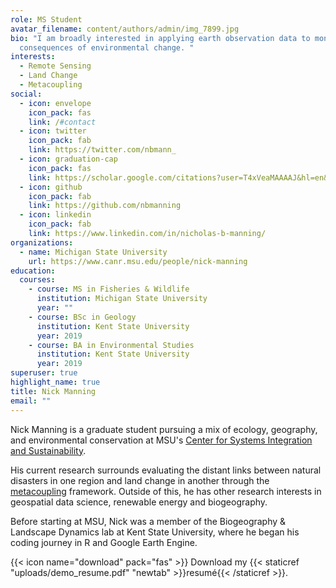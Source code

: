 ```yaml
---
role: MS Student
avatar_filename: content/authors/admin/img_7899.jpg
bio: "I am broadly interested in applying earth observation data to monitor the
  consequences of environmental change. "
interests:
  - Remote Sensing
  - Land Change
  - Metacoupling
social:
  - icon: envelope
    icon_pack: fas
    link: /#contact
  - icon: twitter
    icon_pack: fab
    link: https://twitter.com/nbmann_
  - icon: graduation-cap
    icon_pack: fas
    link: https://scholar.google.com/citations?user=T4xVeaMAAAAJ&hl=en&authuser=1
  - icon: github
    icon_pack: fab
    link: https://github.com/nbmanning
  - icon: linkedin
    icon_pack: fab
    link: https://www.linkedin.com/in/nicholas-b-manning/
organizations:
  - name: Michigan State University
    url: https://www.canr.msu.edu/people/nick-manning
education:
  courses:
    - course: MS in Fisheries & Wildlife
      institution: Michigan State University
      year: ""
    - course: BSc in Geology
      institution: Kent State University
      year: 2019
    - course: BA in Environmental Studies
      institution: Kent State University
      year: 2019
superuser: true
highlight_name: true
title: Nick Manning
email: ""
---
```

Nick Manning is a graduate student pursuing a mix of ecology, geography, and environmental conservation at MSU's [Center for Systems Integration and Sustainability](https://www.canr.msu.edu/csis/). 

His current research surrounds evaluating the distant links between natural disasters in one region and land change in another through the [metacoupling](https://www.canr.msu.edu/telecoupling/metacoupling/) framework. Outside of this, he has other research interests in geospatial data science, renewable energy and biogeography.  

Before starting at MSU, Nick was a member of the Biogeography & Landscape Dynamics lab at Kent State University, where he began his coding journey in R and Google Earth Engine. 

{{< icon name="download" pack="fas" >}} Download my {{< staticref "uploads/demo_resume.pdf" "newtab" >}}resumé{{< /staticref >}}.